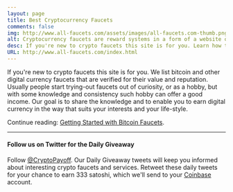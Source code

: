 ```yaml
---
layout: page
title: Best Cryptocurrency Faucets
comments: false
img: http://www.all-faucets.com/assets/images/all-faucets.com-thumb.png
alt: Cryptocurrency faucets are reward systems in a form of a website or an app that dispense free coins.
desc: If you're new to crypto faucets this site is for you. Learn how to maximize the value of your time and effort while claiming from free bitcoin faucet sites.
URL: http://www.all-faucets.com/index.html
---
```

<link rel="stylesheet" href="https://cdnjs.cloudflare.com/ajax/libs/normalize/5.0.0/normalize.min.css">

If you're new to crypto faucets this site is for you. We list bitcoin and other digital currency faucets that are verified for their value and reputation. Usually people start trying-out faucets out of curiosity, or as a hobby, but with some knowledge and consistency such hobby can offer a good income. Our goal is to share the knowledge and to enable you to earn digital currency in the way that suits your interests and your life-style.

Continue reading: <a href="http://www.all-faucets.com/start.html">Getting Started with Bitcoin Faucets</a>.

---
#### Follow us on Twitter for the Daily Giveaway

Follow <a href="https://twitter.com/intent/user?screen_name=CryptoPayoff" target="_blank">@CryptoPayoff</a>. Our Daily Giveaway tweets will keep you informed  about interesting crypto faucets and services. Retweet these daily tweets for your chance to earn 333 satoshi, which we'll send to your <a href="http://bit.ly/www-coinbase" target="_blank">Coinbase</a> account.
